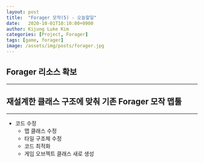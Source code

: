 ```yaml
---
layout: post
title:  "Forager 모작(5) - 오늘할일"
date:   2020-10-01T10:10:00+0900
author: Kijung Luke Kim
categories: [Project, Forager]
tags: [game, forager]
image: /assets/img/posts/forager.jpg
---
```

## Forager 리소스 확보
---

## 재설계한 클래스 구조에 맞춰 기존 Forager 모작 맵툴 
---

- 코드 수정
    - 맵 클래스 수정
    - 타일 구조체 수정
    - 코드 최적화
    - 게임 오브젝트 클래스 새로 생성 